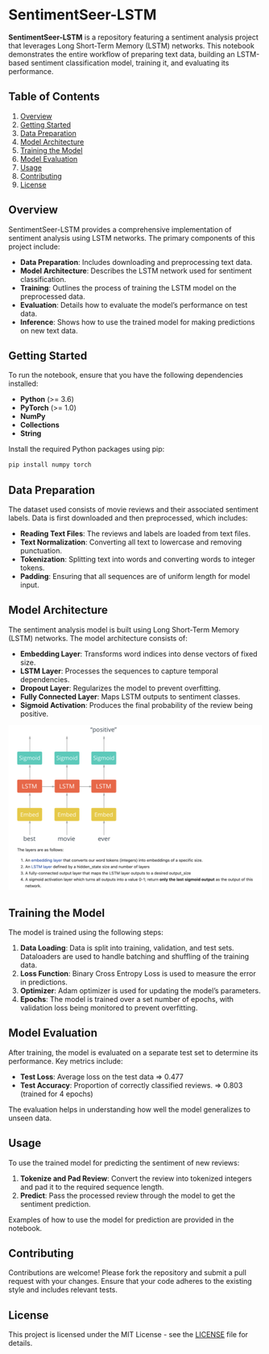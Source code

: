 # SentimentSeer-LSTM

**SentimentSeer-LSTM** is a repository featuring a sentiment analysis project that leverages Long Short-Term Memory (LSTM) networks. This notebook demonstrates the entire workflow of preparing text data, building an LSTM-based sentiment classification model, training it, and evaluating its performance.

## Table of Contents

1. [Overview](#overview)
2. [Getting Started](#getting-started)
3. [Data Preparation](#data-preparation)
4. [Model Architecture](#model-architecture)
5. [Training the Model](#training-the-model)
6. [Model Evaluation](#model-evaluation)
7. [Usage](#usage)
8. [Contributing](#contributing)
9. [License](#license)

## Overview

SentimentSeer-LSTM provides a comprehensive implementation of sentiment analysis using LSTM networks. The primary components of this project include:

- **Data Preparation**: Includes downloading and preprocessing text data.
- **Model Architecture**: Describes the LSTM network used for sentiment classification.
- **Training**: Outlines the process of training the LSTM model on the preprocessed data.
- **Evaluation**: Details how to evaluate the model’s performance on test data.
- **Inference**: Shows how to use the trained model for making predictions on new text data.

## Getting Started

To run the notebook, ensure that you have the following dependencies installed:

- **Python** (>= 3.6)
- **PyTorch** (>= 1.0)
- **NumPy**
- **Collections**
- **String**

Install the required Python packages using pip:

```sh
pip install numpy torch
```

## Data Preparation

The dataset used consists of movie reviews and their associated sentiment labels. Data is first downloaded and then preprocessed, which includes:

- **Reading Text Files**: The reviews and labels are loaded from text files.
- **Text Normalization**: Converting all text to lowercase and removing punctuation.
- **Tokenization**: Splitting text into words and converting words to integer tokens.
- **Padding**: Ensuring that all sequences are of uniform length for model input.

## Model Architecture

The sentiment analysis model is built using Long Short-Term Memory (LSTM) networks. The model architecture consists of:

- **Embedding Layer**: Transforms word indices into dense vectors of fixed size.
- **LSTM Layer**: Processes the sequences to capture temporal dependencies.
- **Dropout Layer**: Regularizes the model to prevent overfitting.
- **Fully Connected Layer**: Maps LSTM outputs to sentiment classes.
- **Sigmoid Activation**: Produces the final probability of the review being positive.

![Rnn_Arch](/images/RNN_arch.png)

## Training the Model

The model is trained using the following steps:

1. **Data Loading**: Data is split into training, validation, and test sets. Dataloaders are used to handle batching and shuffling of the training data.
2. **Loss Function**: Binary Cross Entropy Loss is used to measure the error in predictions.
3. **Optimizer**: Adam optimizer is used for updating the model’s parameters.
4. **Epochs**: The model is trained over a set number of epochs, with validation loss being monitored to prevent overfitting.

## Model Evaluation

After training, the model is evaluated on a separate test set to determine its performance. Key metrics include:

- **Test Loss**: Average loss on the test data => 0.477
- **Test Accuracy**: Proportion of correctly classified reviews. => 0.803 (trained for 4 epochs)

The evaluation helps in understanding how well the model generalizes to unseen data.

## Usage

To use the trained model for predicting the sentiment of new reviews:

1. **Tokenize and Pad Review**: Convert the review into tokenized integers and pad it to the required sequence length.
2. **Predict**: Pass the processed review through the model to get the sentiment prediction.

Examples of how to use the model for prediction are provided in the notebook.

## Contributing

Contributions are welcome! Please fork the repository and submit a pull request with your changes. Ensure that your code adheres to the existing style and includes relevant tests.

## License

This project is licensed under the MIT License - see the [LICENSE](LICENSE) file for details.
